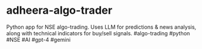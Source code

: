 # adheera-algo-trader
Python app for NSE algo-trading. Uses LLM for predictions &amp; news analysis, along with technical indicators for buy/sell signals.  #algo-trading #python #NSE #AI #gpt-4 #gemini
